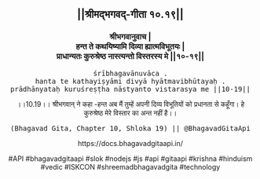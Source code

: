<center><h2>||श्रीमद्‍भगवद्‍-गीता १०.१९||</h2>
<h3>श्रीभगवानुवाच |<br/>हन्त ते कथयिष्यामि दिव्या ह्यात्मविभूतयः |<br/>प्राधान्यतः कुरुश्रेष्ठ नास्त्यन्तो विस्तरस्य मे ||१०-१९||</h3>
<pre>śrībhagavānuvāca .<br/>hanta te kathayiṣyāmi divyā hyātmavibhūtayaḥ .<br/>prādhānyataḥ kuruśreṣṭha nāstyanto vistarasya me ||10-19||</pre>
<p>।।10.19।। श्रीभगवान् ने कहा -हन्त अब मैं तुम्हें अपनी दिव्य विभूतियों को प्रधानता से कहूँगा। हे कुरुश्रेष्ठ मेरे विस्तार का अन्त नहीं है।।</p>
<pre>(Bhagavad Gita, Chapter 10, Shloka 19) || @BhagavadGitaApi</pre><p>https://docs.bhagavadgitaapi.in/</p><p>#API #bhagavadgitaapi #slok #nodejs #js #api #gitaapi #krishna #hinduism #vedic #ISKCON #shreemadbhagavadgita #technology</p></center>